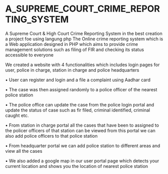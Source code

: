 # A_SUPREME_COURT_CRIME_REPORTING_SYSTEM
A Supreme Court &amp; High Court Crime Reporting System in the best creation a project foe using langung php
The Online crime reporting system which is a Web application designed in PHP which aims to provide crime management solutions such as filing of FIR and checking its status accessible to everyone

We created a website with 4 functionalities which includes login pages for user, police in charge, station in charge and police headquarters

• User can register and login and a file a complaint using Aadhar card

• The case was then assigned randomly to a police officer of the nearest police station

• The police office can update the case from the police login portal and update the status of case such as fir filed, criminal identified, criminal caught etc.

• From station in charge portal all the cases that have been to assigned to the policer officers of that station can be viewed from this portal we can also add police officers to that police station

• From headquarter portal we can add police station to different areas and view all the cases

• We also added a google map in our user portal page which detects your current location and shows you the location of nearest police station
